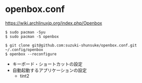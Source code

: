 # openbox.conf

https://wiki.archlinuxjp.org/index.php/Openbox

```
$ sudo pacman -Syu
$ sudo pacman -S openbox
```

```
$ git clone git@github.com:suzuki-shunsuke/openbox.conf.git ~/.config/openbox
$ openbox --reconfigure
```

* キーボード・ショートカットの設定
* 自動起動するアプリケーションの設定
  * tint2
